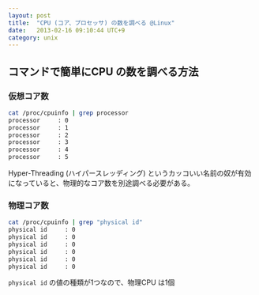 ```yaml
---
layout: post
title:  "CPU (コア、プロセッサ) の数を調べる @Linux"
date:   2013-02-16 09:10:44 UTC+9
category: unix
---
```


## コマンドで簡単にCPU の数を調べる方法

### 仮想コア数

~~~sh
cat /proc/cpuinfo | grep processor
processor     : 0
processor     : 1
processor     : 2
processor     : 3
processor     : 4
processor     : 5
~~~

Hyper-Threading (ハイパースレッディング) というカッコいい名前の奴が有効になっていると、物理的なコア数を別途調べる必要がある。


### 物理コア数

~~~sh
cat /proc/cpuinfo | grep "physical id"
physical id     : 0
physical id     : 0
physical id     : 0
physical id     : 0
physical id     : 0
physical id     : 0
~~~

`physical id` の値の種類が1つなので、物理CPU は1個

